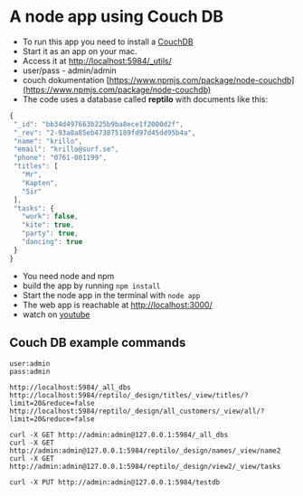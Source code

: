 # A node app using Couch DB

- To run this app you need to install a [CouchDB](https://couchdb.apache.org/)
- Start it as an app on your mac.
- Access it at [http://localhost:5984/\_utils/](http://localhost:5984/_utils/)
- user/pass - admin/admin
- couch dokumentation [https://www.npmjs.com/package/node-couchdb](https://www.npmjs.com/package/node-couchdb)
- The code uses a database called **reptilo** with documents like this:

```ts
{
 "_id": "bb34d497663b225b9ba8ece1f2000d2f",
 "_rev": "2-93a8a85eb473875189fd97d45dd95b4a",
 "name": "krillo",
 "email": "krillo@surf.se",
 "phone": "0761-001199",
 "titles": [
   "Mr",
   "Kapten",
   "Sir"
 ],
 "tasks": {
   "work": false,
   "kite": true,
   "party": true,
   "dancing": true
 }
}
```

- You need node and npm
- build the app by running `npm install`
- Start the node app in the terminal with `node app`
- The web app is reachable at [http://localhost:3000/](http://localhost:3000/)
- watch on [youtube](https://www.youtube.com/watch?v=R6LUMXrAoCE&t=587s)

## Couch DB example commands

```
user:admin
pass:admin

http://localhost:5984/_all_dbs
http://localhost:5984/reptilo/_design/titles/_view/titles/?limit=20&reduce=false
http://localhost:5984/reptilo/_design/all_customers/_view/all/?limit=20&reduce=false

curl -X GET http://admin:admin@127.0.0.1:5984/_all_dbs
curl -X GET http://admin:admin@127.0.0.1:5984/reptilo/_design/names/_view/name2
curl -X GET http://admin:admin@127.0.0.1:5984/reptilo/_design/view2/_view/tasks

curl -X PUT http://admin:admin@127.0.0.1:5984/testdb
```
